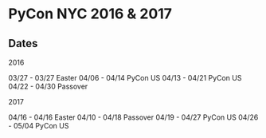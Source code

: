 PyCon NYC 2016 & 2017
=====================

Dates
-----
2016

03/27 - 03/27 Easter
04/06 - 04/14 PyCon US
04/13 - 04/21 PyCon US
04/22 - 04/30 Passover

2017

04/16 - 04/16 Easter
04/10 - 04/18 Passover
04/19 - 04/27 PyCon US
04/26 - 05/04 PyCon US
